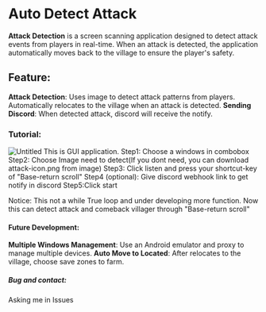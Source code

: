 # Auto Detect Attack

**Attack Detection** is a screen scanning application designed to detect attack events from players in real-time. When an attack is detected, the application automatically moves back to the village to ensure the player's safety.

## Feature:
**Attack Detection**: Uses image to detect attack patterns from players. Automatically relocates to the village when an attack is detected.
**Sending Discord**: When detected attack, discord will receive the notify.

### Tutorial:
![Untitled](https://github.com/user-attachments/assets/720f7116-e851-4850-acb8-c1e7050e5eb0)
This is GUI application.
Step1: Choose a windows in combobox
Step2: Choose Image need to detect(If you dont need, you can download attack-icon.png from image)
Step3: Click listen and press your shortcut-key of "Base-return scroll"
Step4 (optional): Give discord webhook link to get notify in discord
Step5:Click start

Notice: This not a while True loop and under developing more function. Now this can detect attack and comeback villager through "Base-return scroll"

#### Future Development:
**Multiple Windows Management**: Use an Android emulator and proxy to manage multiple devices.
**Auto Move to Located**: After relocates to the village, choose save zones to farm.

##### Bug and contact:
Asking me in Issues
